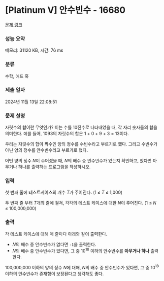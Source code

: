 # [Platinum V] 안수빈수 - 16680 

[문제 링크](https://www.acmicpc.net/problem/16680) 

### 성능 요약

메모리: 31120 KB, 시간: 76 ms

### 분류

수학, 애드 혹

### 제출 일자

2024년 11월 13일 22:08:51

### 문제 설명

<p>자릿수의 합이란 무엇인가? 이는 수를 10진수로 나타내었을 때, 각 자리 숫자들의 합을 의미한다. 예를 들어, 1093의 자릿수의 합은 1 + 0 + 9 + 3 = 13이다.</p>

<p>우리는 자릿수의 합이 짝수인 양의 정수를 수빈수라고 부르기로 했다. 그리고 수빈수가 아닌 양의 정수를 안수빈수라고 부르기로 했다.</p>

<p>어떤 양의 정수 <em>N</em>이 주어졌을 때, <em>N</em>의 배수 중 안수빈수가 있는지 확인하고, 있다면 아무거나 하나를 출력하는 프로그램을 작성하시오.</p>

### 입력 

 <p>첫 번째 줄에 테스트케이스의 개수 <em>T</em>가 주어진다. (1 ≤ <em>T</em> ≤ 1,000)</p>

<p>두 번째 줄 부터 <em>T</em>개의 줄에 걸쳐, 각각의 테스트 케이스에 대한 <em>N</em>이 주어진다. (1 ≤ <em>N</em> ≤ 100,000,000)</p>

### 출력 

 <p>각 테스트 케이스에 대해 매 줄마다 아래와 같이 출력한다.</p>

<ul>
	<li><em>N</em>의 배수 중 안수빈수가 없다면 <code>-1</code>을 출력한다.</li>
	<li><em>N</em>의 배수 중 안수빈수가 있다면, 그 중 10<sup>18</sup> 이하의 안수빈수를 <strong>아무거나 하나</strong> 출력한다.</li>
</ul>

<p>100,000,000 이하의 양의 정수 <em>N</em>에 대해,<em> N</em>의 배수 중 안수빈수가 있다면, 그 중 10<sup>18</sup> 이하의 안수빈수가 존재함이 보장된다고 생각해도 좋다.</p>

